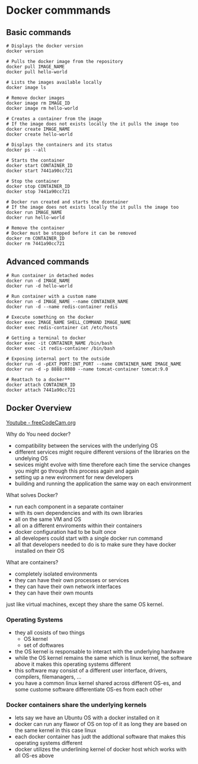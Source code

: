 # Docker commmands

## Basic commands
```shell
# Displays the docker version
docker version

# Pulls the docker image from the repository
docker pull IMAGE_NAME
docker pull hello-world

# Lists the images available locally
docker image ls

# Remove docker images
docker image rm IMAGE_ID
docker image rm hello-world

# Creates a container from the image 
# If the image does not exists locally the it pulls the image too
docker create IMAGE_NAME
docker create hello-world

# Displays the containers and its status
docker ps --all

# Starts the container
docker start CONTAINER_ID
docker start 7441a90cc721

# Stop the container
docker stop CONTAINER_ID
docker stop 7441a90cc721

# Docker run created and starts the dcontainer
# If the image does not exists locally the it pulls the image too
docker run IMAGE_NAME
docker run hello-world

# Remove the container
# Docker must be stopped before it can be removed
docker rm CONTAINER_ID
docker rm 7441a90cc721
```

## Advanced commands
```shell
# Run container in detached modes
docker run -d IMAGE_NAME
docker run -d hello-world

# Run container with a custom name
docker run -d IMAGE_NAME --name CONTAINER_NAME
docker run -d --name redis-container redis

# Execute something on the docker
docker exec IMAGE_NAME SHELL_COMMAND IMAGE_NAME
docker exec redis-container cat /etc/hosts

# Getting a terminal to docker
docker exec -it CONTAINER_NAME /bin/bash
docker exec -it redis-container /bin/bash

# Exposing internal port to the outside
docker run -d -pEXT_PORT:INT_PORT --name CONTAINER_NAME IMAGE_NAME
docker run -d -p 8888:8080 --name tomcat-container tomcat:9.0

# Reattach to a docker**
docker attach CONTAINER_ID
docker attach 7441a90cc721
```
## Docker Overview
[Youtube - freeCodeCam.org](https://youtu.be/fqMOX6JJhGo)

Why do You need docker?

- compatibility between the services with the underlying OS
- different services might require different versions of the libraries on the undelying OS
- sevices might evolve with time therefore each time the service changes you might go through this process again and again
- setting up a new evironment for new developers
- building and running the application the same way on each environment

What solves Docker?

- run each component in a separate container
- with its own dependencies and with its own libraries
- all on the same VM and OS
- all on a different enviroments within their containers
- docker configuration had to be built once
- all developers could start with a single docker run command
- all that developers needed to do is to make sure they have docker installed on their OS

What are containers?

- completely isolated environments
- they can have their own processes or services 
- they can have their own network interfaces 
- they can have their own mounts

just like virtual machines, except they share the same OS kernel.

### Operating Systems

- they all cosists of two things
    - OS kernel
    - set of doftwares
- the OS kernel is responsable to interact with the underlying hardware
- while the OS kernel remains the same which is linux kernel, the software above it makes this operating systems different
- this software may consist of a different user interface, drivers, compilers, filemanagers, ...
- you have a common linux kernel shared across different OS-es, and some custome software differentiate OS-es from each other

### Docker containers share the underlying kernels

- lets say we have an Ubuntu OS with a docker installed on it
- docker can run any flawor of OS on top of it as long they are based on the same kernel in this case linux
- each docker container has judt the addtional software that makes this operating systems different
- docker utilizes the underlining kernel of docker host which works with all OS-es above


